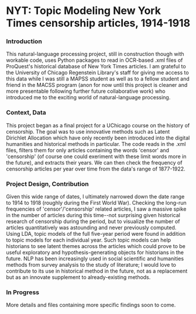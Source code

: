 # NYT: Topic Modeling New York Times censorship articles, 1914-1918

### Introduction
This natural-language processing project, still in construction though with workable code, uses Python packages 
to read in OCR-based .xml files of ProQuest's historical database of New York Times articles.
I am grateful to the University of Chicago Regenstein Library's staff for giving me access to this data while I was still a MAPSS student as
well as to a fellow student and friend in the MACSS program (anon for now until this project is cleaner and more presentable
following further future collaborative work) who introduced me to the exciting world of natural-language processing.

### Context, Data
This project began as a final project for a UChicago course on the history of censorship. The goal was to
use innovative methods such as Latent Dirichlet Allocation which have only recently been introduced into the
digital humanities and historical methods in particular. The code reads in the .xml files, filters them
for only articles containing the words 'censor' and 'censorship' (of course one could exeriment with these limit words
more in the future), and extracts their years. We can then check the frequency of censorship articles per year over time
from the data's range of 1877-1922.

### Project Design, Contribution
Given this wide range of dates, I ultimately narrowed down the date range to 1914 to 1918 (roughly during the First World War).
Checking the long-run frequencies of 'censor'/'censorship' related articles, I saw a massive spike in the number of articles
during this time--not surprising given historical research of censorship during the period, but to visualize the
number of articles quantitatively was astounding and never previously computed. Using LDA, topic models of the full
five-year period were found in addition to topic models for each individual year. Such topic models can help historians
to see latent themes across the articles which could prove to be useful exploratory and hypothesis-generating objects
for historians in the future. NLP has been increasingly used in social scientific and humanities methods from survey analysis to
the study of literature; I would love to contribute to its use in historical method in the future, not as a replacement but
as an innovate supplement to already-existing methods.

### In Progress
More details and files containing more specific findings soon to come.
